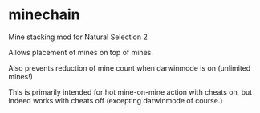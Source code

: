 minechain
=========

Mine stacking mod for Natural Selection 2

Allows placement of mines on top of mines. 

Also prevents reduction of mine count when darwinmode is on (unlimited mines!) 

This is primarily intended for hot mine-on-mine action with cheats on, but indeed works with cheats off (excepting darwinmode of course.) 
